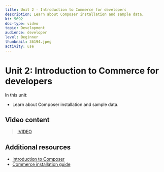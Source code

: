 ```yaml
---
title: Unit 2 - Introduction to Commerce for developers 
description: Learn about Composer installation and sample data.
kt: 5692
doc-type: video
topic: Development
audience: developer
level: Beginner
thumbnail: 36194.jpeg
activity: use
---
```

# Unit 2: Introduction to Commerce for developers

In this unit:

- Learn about Composer installation and sample data.

## Video content

>[!VIDEO](https://video.tv.adobe.com/v/36194?quality=12&learn=on)

## Additional resources

- [Introduction to Composer](https://devdocs.magento.com/guides/v2.4/extension-dev-guide/intro/intro-composer.html)
- [Commerce installation guide](https://devdocs.magento.com/guides/v2.4/install-gde/install-flow-diagram.html)
